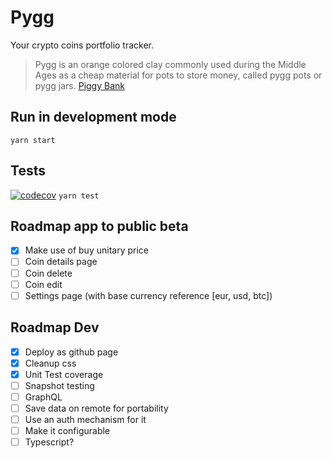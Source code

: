 # Pygg
Your crypto coins portfolio tracker.

> Pygg is an orange colored clay commonly used during the Middle Ages as a cheap material for pots to store money, called pygg pots or pygg jars. [Piggy Bank](https://en.wikipedia.org/wiki/Piggy_bank)

## Run in development mode
`yarn start`

## Tests
[![codecov](https://codecov.io/gh/keepitterron/Pygg/branch/master/graph/badge.svg?token=QjUBNz58Td)](https://codecov.io/gh/keepitterron/Pygg)
`yarn test`

## Roadmap app to public beta
- [x] Make use of buy unitary price
- [ ] Coin details page
- [ ] Coin delete
- [ ] Coin edit
- [ ] Settings page (with base currency reference [eur, usd, btc])

## Roadmap Dev
- [x] Deploy as github page
- [x] Cleanup css
- [x] Unit Test coverage
- [ ] Snapshot testing
- [ ] GraphQL
- [ ] Save data on remote for portability
- [ ] Use an auth mechanism for it
- [ ] Make it configurable
- [ ] Typescript?
